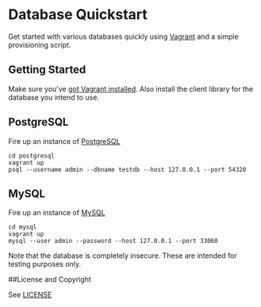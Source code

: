 Database Quickstart
===================

Get started with various databases quickly using [Vagrant](https://www.vagrantup.com/) and a simple provisioning script.

## Getting Started
Make sure you've [got Vagrant installed](https://docs.vagrantup.com/v2/installation/). Also install the client library for the database you intend to use.

## PostgreSQL
Fire up an instance of [PostgreSQL](http://www.postgresql.org/)

    cd postgresql
    vagrant up
    psql --username admin --dbname testdb --host 127.0.0.1 --port 54320

## MySQL
Fire up an instance of [MySQL](https://www.mysql.com/)

    cd mysql
    vagrant up
    mysql --user admin --password --host 127.0.0.1 --port 33060

Note that the database is completely insecure. These are intended for testing purposes only.

##License and Copyright

See [LICENSE](https://github.com/chrishalebarnes/database-quickstart/blob/master/LICENSE)
